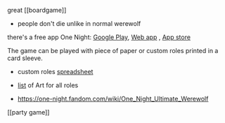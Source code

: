 great [[boardgame]]
- people don't die unlike in normal werewolf

there's a free app One Night:  [Google Play](https://play.google.com/store/apps/details?id=com.mobieos.karan.Wolf_Android14_11_13), [Web app](http://onenightwerewolf.com/) , [App store](https://apps.apple.com/gb/app/one-night/id728175611)

The game can be played with piece of paper or custom roles printed in a card sleeve.
- custom roles [spreadsheet](https://docs.google.com/spreadsheets/d/1QnXWW7lmt2pwLBoJOOxq_HucEweVyqmeNjaUHtaajqk/pubhtml)
- [list](https://boardgamegeek.com/thread/2111933/all-roles-tile-images) of Art for all roles

- https://one-night.fandom.com/wiki/One_Night_Ultimate_Werewolf

[[party game]]